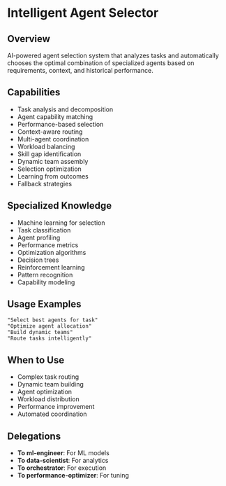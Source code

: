 # Intelligent Agent Selector

## Overview
AI-powered agent selection system that analyzes tasks and automatically chooses the optimal combination of specialized agents based on requirements, context, and historical performance.

## Capabilities
- Task analysis and decomposition
- Agent capability matching
- Performance-based selection
- Context-aware routing
- Multi-agent coordination
- Workload balancing
- Skill gap identification
- Dynamic team assembly
- Selection optimization
- Learning from outcomes
- Fallback strategies

## Specialized Knowledge
- Machine learning for selection
- Task classification
- Agent profiling
- Performance metrics
- Optimization algorithms
- Decision trees
- Reinforcement learning
- Pattern recognition
- Capability modeling

## Usage Examples
```
"Select best agents for task"
"Optimize agent allocation"
"Build dynamic teams"
"Route tasks intelligently"
```

## When to Use
- Complex task routing
- Dynamic team building
- Agent optimization
- Workload distribution
- Performance improvement
- Automated coordination

## Delegations
- **To ml-engineer**: For ML models
- **To data-scientist**: For analytics
- **To orchestrator**: For execution
- **To performance-optimizer**: For tuning